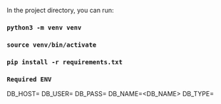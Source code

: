 In the project directory, you can run:

### `python3 -m venv venv`

### `source venv/bin/activate`

### `pip install -r requirements.txt`

### `Required ENV` 

DB_HOST=<HOST>
DB_USER=<USER>
DB_PASS=<PASS>
DB_NAME=<DB_NAME>
DB_TYPE=<MYSQL OR POSTGRESQL>